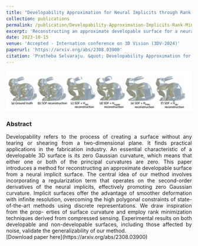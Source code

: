```yaml
---
title: "Developability Approximation for Neural Implicits through Rank Minimization"
collection: publications
permalink: /publication/Developability-Approximation-Implicits-Rank-Minimization
excerpt: 'Reconstructing an approximate developable surface for a neural implicit surface.'
date: 2023-10-15
venue: 'Accepted - Internation conference on 3D Vision (3DV-2024)'
paperurl: 'https://arxiv.org/abs/2308.03900'
citation: 'Pratheba Selvaraju. &quot; Developability Approximation for Neural Implicits through Rank Minimization.&quot; <i>3DV 2024</i>.'
---
```

<img src = '../images/DevApproxRankMin.png'>
<div style="text-align: justify">
<h3>Abstract</h3> 
Developability refers to the process of creating a surface without any tearing or shearing from a two-dimensional plane. It finds practical applications in the fabrication industry. An essential characteristic of a developable 3D surface is its zero Gaussian curvature, which means that either one or both of the principal curvatures are zero. This paper introduces a method for reconstructing an approximate developable surface from a neural implicit surface. The central idea of our method involves incorporating a regularization term that operates on the second-order derivatives of the neural implicits, effectively promoting zero Gaussian curvature. Implicit surfaces offer the advantage of smoother deformation with infinite resolution, overcoming the high polygonal constraints of state-of-the-art methods using discrete representations. We draw inspiration from the prop- erties of surface curvature and employ rank minimization techniques derived from compressed sensing. Experimental results on both developable and non-developable surfaces, including those affected by noise, validate the generalizability of our method.
</div>
[Download paper here](https://arxiv.org/abs/2308.03900)

